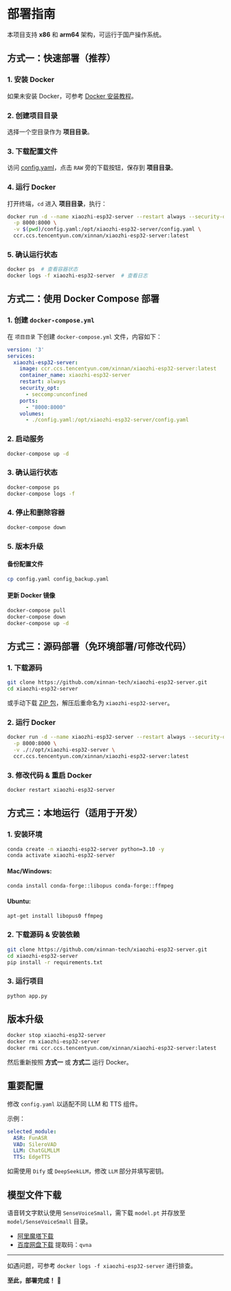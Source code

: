# 部署指南

本项目支持 **x86** 和 **arm64** 架构，可运行于国产操作系统。

## 方式一：快速部署（推荐）

### 1. 安装 Docker

如果未安装 Docker，可参考 [Docker 安装教程](https://www.runoob.com/docker/ubuntu-docker-install.html)。

### 2. 创建项目目录

选择一个空目录作为 **项目目录**。

### 3. 下载配置文件

访问 [config.yaml](https://github.com/xinnan-tech/xiaozhi-esp32-server/blob/main/config.yaml)，点击 `RAW` 旁的下载按钮，保存到 **项目目录**。

### 4. 运行 Docker

打开终端，`cd` 进入 **项目目录**，执行：

```sh
docker run -d --name xiaozhi-esp32-server --restart always --security-opt seccomp:unconfined \
  -p 8000:8000 \
  -v $(pwd)/config.yaml:/opt/xiaozhi-esp32-server/config.yaml \
  ccr.ccs.tencentyun.com/xinnan/xiaozhi-esp32-server:latest
```

### 5. 确认运行状态

```sh
docker ps  # 查看容器状态
docker logs -f xiaozhi-esp32-server  # 查看日志
```

## 方式二：使用 Docker Compose 部署

### 1. 创建 `docker-compose.yml`
在 `项目目录` 下创建 `docker-compose.yml` 文件，内容如下：

```yaml
version: '3'
services:
  xiaozhi-esp32-server:
    image: ccr.ccs.tencentyun.com/xinnan/xiaozhi-esp32-server:latest
    container_name: xiaozhi-esp32-server
    restart: always
    security_opt:
      - seccomp:unconfined
    ports:
      - "8000:8000"
    volumes:
      - ./config.yaml:/opt/xiaozhi-esp32-server/config.yaml
```

### 2. 启动服务
```sh
docker-compose up -d
```

### 3. 确认运行状态
```sh
docker-compose ps
docker-compose logs -f
```

### 4. 停止和删除容器
```sh
docker-compose down
```

### 5. 版本升级

#### 备份配置文件
```sh
cp config.yaml config_backup.yaml
```

#### 更新 Docker 镜像
```sh
docker-compose pull
docker-compose down
docker-compose up -d
```


## 方式三：源码部署（免环境部署/可修改代码）

### 1. 下载源码

```sh
git clone https://github.com/xinnan-tech/xiaozhi-esp32-server.git
cd xiaozhi-esp32-server
```

或手动下载 [ZIP 包](https://github.com/xinnan-tech/xiaozhi-esp32-server/archive/refs/heads/main.zip)，解压后重命名为 `xiaozhi-esp32-server`。

### 2. 运行 Docker

```sh
docker run -d --name xiaozhi-esp32-server --restart always --security-opt seccomp:unconfined \
  -p 8000:8000 \
  -v ./:/opt/xiaozhi-esp32-server \
  ccr.ccs.tencentyun.com/xinnan/xiaozhi-esp32-server:latest
```

### 3. 修改代码 & 重启 Docker

```sh
docker restart xiaozhi-esp32-server
```

## 方式三：本地运行（适用于开发）

### 1. 安装环境

```sh
conda create -n xiaozhi-esp32-server python=3.10 -y
conda activate xiaozhi-esp32-server
```

#### Mac/Windows:

```sh
conda install conda-forge::libopus conda-forge::ffmpeg
```

#### Ubuntu:

```sh
apt-get install libopus0 ffmpeg
```

### 2. 下载源码 & 安装依赖

```sh
git clone https://github.com/xinnan-tech/xiaozhi-esp32-server.git
cd xiaozhi-esp32-server
pip install -r requirements.txt
```

### 3. 运行项目

```sh
python app.py
```

## 版本升级

```sh
docker stop xiaozhi-esp32-server
docker rm xiaozhi-esp32-server
docker rmi ccr.ccs.tencentyun.com/xinnan/xiaozhi-esp32-server:latest
```

然后重新按照 **方式一** 或 **方式二** 运行 Docker。

## 重要配置

修改 `config.yaml` 以适配不同 LLM 和 TTS 组件。

示例：

```yaml
selected_module:
  ASR: FunASR
  VAD: SileroVAD
  LLM: ChatGLMLLM
  TTS: EdgeTTS
```

如需使用 `Dify` 或 `DeepSeekLLM`，修改 `LLM` 部分并填写密钥。

## 模型文件下载

语音转文字默认使用 `SenseVoiceSmall`，需下载 `model.pt` 并存放至 `model/SenseVoiceSmall` 目录。

- [阿里魔塔下载](https://modelscope.cn/models/iic/SenseVoiceSmall/resolve/master/model.pt)
- [百度网盘下载](https://pan.baidu.com/share/init?surl=QlgM58FHhYv1tFnUT_A8Sg&pwd=qvna) 提取码：`qvna`

---

如遇问题，可参考 `docker logs -f xiaozhi-esp32-server` 进行排查。

**至此，部署完成！** 🚀


